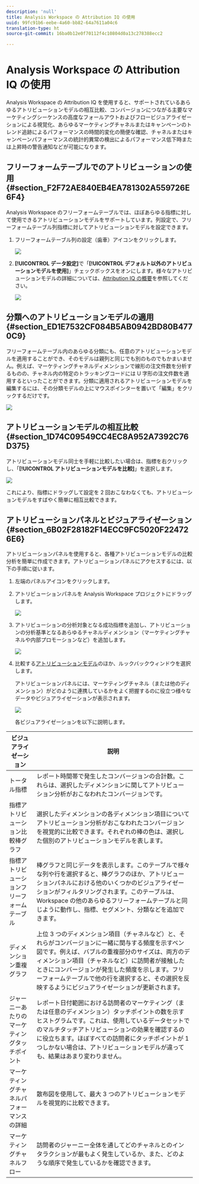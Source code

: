 ```yaml
---
description: 'null'
title: Analysis Workspace の Attribution IQ の使用
uuid: 99fc91b6-eebe-4a60-bb82-64a7611a04c6
translation-type: ht
source-git-commit: 16ba0b12e0f70112f4c10804d0a13c278388ecc2

---
```



# Analysis Workspace の Attribution IQ の使用

Analysis Workspace の Attribution IQ を使用すると、サポートされているあらゆるアトリビューションモデルの相互比較、コンバージョンにつながる主要なマーケティングシーケンスの高度なフォールアウトおよびフロービジュアライゼーションによる視覚化、あらゆるマーケティングチャネルまたはキャンペーンのトレンド追跡によるパフォーマンスの時間的変化の簡便な確認、チャネルまたはキャンペーンパフォーマンスの統計的異常の検出によるパフォーマンス低下時または上昇時の警告通知などが可能になります。

## フリーフォームテーブルでのアトリビューションの使用 {#section_F2F72AE840EB4EA781302A559726E6F4}

Analysis Workspace のフリーフォームテーブルでは、ほぼあらゆる指標に対して使用できるアトリビューションモデルをサポートしています。列設定で、フリーフォームテーブル列指標に対してアトリビューションモデルを設定できます。

1. フリーフォームテーブル列の設定（歯車）アイコンをクリックします。

   ![](assets/Column_Settings.png)

1. **[!UICONTROL データ設定]**&#x200B;で「**[!UICONTROL デフォルト以外のアトリビューションモデルを使用]**」チェックボックスをオンにします。様々なアトリビューションモデルの詳細については、[Attribution IQ の概要](attribution.md)を参照してください。

   ![](assets/Attribution_Model_Selection.png)

## 分類へのアトリビューションモデルの適用 {#section_ED1E7532CF084B5AB0942BD80B4770C9}

フリーフォームテーブル内のあらゆる分類にも、任意のアトリビューションモデルを適用することができ、そのモデルは親列と同じでも別のものでもかまいません。例えば、マーケティングチャネルディメンションで線形の注文件数を分析するものの、チャネル内の特定のトラッキングコードには U 字形の注文件数を適用するといったことができます。分類に適用されるアトリビューションモデルを編集するには、その分類モデルの上にマウスポインターを置いて「編集」をクリックするだけです。

![](assets/breakdown_settings.png)

## アトリビューションモデルの相互比較 {#section_1D74C09549CC4EC8A952A7392C76D375}

アトリビューションモデル同士を手軽に比較したい場合は、指標を右クリックし、「**[!UICONTROL アトリビューションモデルを比較]**」を選択します。

![](assets/Comparative_Attribution_Model.png)

これにより、指標にドラッグして設定を 2 回おこなわなくても、アトリビューションモデルをすばやく簡単に相互比較できます。

## アトリビューションパネルとビジュアライゼーション {#section_6B02F28182F14ECC9FC5020F224726E6}

アトリビューションパネルを使用すると、各種アトリビューションモデルの比較分析を簡単に作成できます。アトリビューションパネルにアクセスするには、以下の手順に従います。

1. 左端のパネルアイコンをクリックします。
1. アトリビューションパネルを Analysis Workspace プロジェクトにドラッグします。

   ![](assets/Attribution_Panel_1.png)

1. アトリビューションの分析対象となる成功指標を追加し、アトリビューションの分析基準となるあらゆるチャネルディメンション（マーケティングチャネルや内部プロモーションなど）を追加します。

   ![](assets/attribution_panel2.png)

1. 比較する[アトリビューションモデル](attribution.md)のほか、ルックバックウィンドウを選択します。

   アトリビューションパネルには、マーケティングチャネル（または他のディメンション）がどのように連携しているかをよく把握するのに役立つ様々なデータやビジュアライゼーションが表示されます。

   ![](assets/attr_panel_vizs.png)

   各ビジュアライゼーションを以下に説明します。

| ビジュアライゼーション | 説明 |
|--- |--- |
| トータル指標 | レポート時間帯で発生したコンバージョンの合計数。これらは、選択したディメンションに関してアトリビューション分析がおこなわれたコンバージョンです。 |
| 指標アトリビューション比較棒グラフ | 選択したディメンションの各ディメンション項目についてアトリビューション分析がおこなわれたコンバージョンを視覚的に比較できます。それぞれの棒の色は、選択した個別のアトリビューションモデルを表します。 |
| 指標アトリビューションフリーフォームテーブル | 棒グラフと同じデータを表示します。このテーブルで様々な列や行を選択すると、棒グラフのほか、アトリビューションパネルにおける他のいくつかのビジュアライゼーションがフィルタリングされます。このテーブルは、Workspace の他のあらゆるフリーフォームテーブルと同じように動作し、指標、セグメント、分類などを追加できます。 |
| ディメンション重複グラフ | 上位 3 つのディメンション項目（チャネルなど）と、それらがコンバージョンに一緒に関与する頻度を示すベン図です。例えば、バブルの重複部分のサイズは、両方のディメンション項目（チャネルなど）に訪問者が接触したときにコンバージョンが発生した頻度を示します。フリーフォームテーブルで他の行を選択すると、その選択を反映するようにビジュアライゼーションが更新されます。 |
| ジャーニーあたりのマーケティングタッチポイント | レポート日付範囲における訪問者のマーケティング（または任意のディメンション）タッチポイントの数を示すヒストグラムです。これは、使用しているデータセットでのマルチタッチアトリビューションの効果を確認するのに役立ちます。ほぼすべての訪問者にタッチポイントが 1 つしかない場合は、アトリビューションモデルが違っても、結果はあまり変わりません。 |
| マーケティングチャネルパフォーマンスの詳細 | 散布図を使用して、最大 3 つのアトリビューションモデルを視覚的に比較できます。 |
| マーケティングチャネルフロー | 訪問者のジャーニー全体を通してどのチャネルとのインタラクションが最もよく発生しているか、また、どのような順序で発生しているかを確認できます。 |
